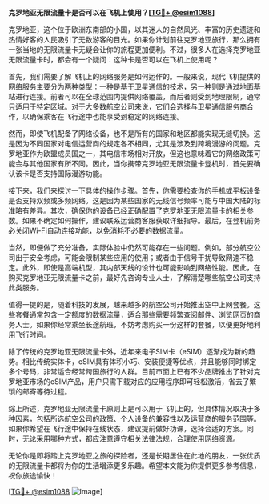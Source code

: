 **克罗地亚无限流量卡是否可以在飞机上使用？[[TG💪+ @esim1088](https://t.me/s/esim1088)]**

克罗地亚，这个位于欧洲东南部的小国，以其迷人的自然风光、丰富的历史遗迹和热情好客的人民吸引了无数游客的目光。如果你计划前往克罗地亚旅行，那么拥有一张当地的无限流量卡无疑会让你的旅程更加便利。不过，很多人在选择克罗地亚无限流量卡时，都会有一个疑问：这种卡是否可以在飞机上使用呢？

首先，我们需要了解飞机上的网络服务是如何运作的。一般来说，现代飞机提供的网络服务主要分为两种类型：一种是基于卫星通信的技术，另一种则是通过地面基站进行连接。前者可以在全球范围内提供网络覆盖，而后者则受到地理限制，通常只适用于特定区域。对于大多数航空公司来说，它们会选择与卫星通信服务商合作，以确保乘客在飞行途中也能享受到稳定的网络连接。

然而，即使飞机配备了网络设备，也不是所有的国家和地区都能实现无缝切换。这是因为不同国家对电信运营商的规定各不相同，尤其是涉及到跨境漫游的问题。克罗地亚作为欧盟成员国之一，其电信市场相对开放，但这也意味着它的网络政策可能会与其他国家有所不同。因此，当你携带克罗地亚无限流量卡登机时，首先要确认该卡是否支持国际漫游功能。

接下来，我们来探讨一下具体的操作步骤。首先，你需要检查你的手机或平板设备是否支持双频或多频网络。这是因为某些国家的无线信号频率可能与中国大陆的标准略有差异。其次，确保你的设备已经正确配置了克罗地亚无限流量卡的相关参数。如果不确定如何操作，建议联系运营商客服获取详细指导。最后，在登机前务必关闭Wi-Fi自动连接功能，以免消耗不必要的数据流量。

当然，即便做了充分准备，实际体验中仍然可能存在一些问题。例如，部分航空公司出于安全考虑，可能会限制某些应用的使用；或者由于信号干扰导致网速不稳定。此外，即使是高端机型，其内部天线的设计也可能影响到网络性能。因此，在购买克罗地亚无限流量卡之前，最好先咨询专业人士，了解清楚哪些航空公司支持此类服务。

值得一提的是，随着科技的发展，越来越多的航空公司开始推出空中上网套餐。这些套餐通常包含一定额度的数据流量，适合那些需要频繁查阅邮件、浏览网页的商务人士。如果你经常乘坐长途航班，不妨考虑购买一份这样的套餐，以便更好地利用飞行时间。

除了传统的克罗地亚无限流量卡外，近年来电子SIM卡（eSIM）逐渐成为新的趋势。相比传统实体卡，eSIM具有体积小巧、安装便捷等优点，并且能够同时绑定多个号码，非常适合经常跨国旅行的人群。目前市面上已有不少品牌推出了针对克罗地亚市场的eSIM产品，用户只需下载对应的应用程序即可轻松激活，省去了繁琐的邮寄等待过程。

综上所述，克罗地亚无限流量卡原则上是可以用于飞机上的，但具体情况取决于多种因素，包括所选航空公司的政策、个人设备的兼容性以及运营商的服务范围等。如果你希望在飞行途中保持在线状态，建议提前做好功课，选择合适的方案。同时，无论采用哪种方式，都应注意遵守相关法律法规，合理使用网络资源。

无论你是即将踏上克罗地亚之旅的探险者，还是长期居住在此地的朋友，一张优质的无限流量卡都将为你的生活增添更多乐趣。希望本文能为你提供更多参考信息，祝你旅途愉快！

[[TG💪+ @esim1088](https://t.me/s/esim1088) ![Image](https://i.postimg.cc/4NQfJmqS/Snipaste-2025-05-13-00-14-12.png)]